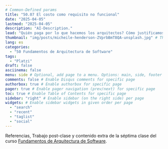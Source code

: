 ```yaml
---
# Common-Defined params
title: "50.07 El costo como requisito no funcional"
date: "2025-04-05"
lastmod: "2025-04-05"
description: "AI-Description."
lead: "Quién paga por lo que hacemos los arquitectos? Cómo justificamos el cheque?" # Lead text
thumbnail: "img/posts/micheile-henderson-ZVprbBmT8QA-unsplash.jpg" # Thumbnail image
lang: es
categories:
  - "50 Fundamentos de Arquitectura de Software"
tags:
  - "Platzi"
draft: false
asciinema: false
menu: side # Optional, add page to a menu. Options: main, side, footer
comments: false # Enable Disqus comments for specific page
authorbox: true # Enable authorbox for specific page
pager: true # Enable pager navigation (prev/next) for specific page
toc: true # Enable Table of Contents for specific page
sidebar: "right" # Enable sidebar (on the right side) per page
widgets: # Enable sidebar widgets in given order per page
  - "search"
  - "recent"
  - "taglist"
  - "social"
---
```


Referencias, Trabajo post-clase y contenido extra de la séptima clase del curso [Fundamentos de Arquitectura de Software](https://platzi.com/). 

<!--more-->

